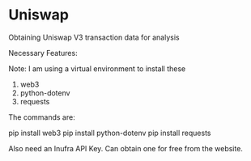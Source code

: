 # Uniswap
Obtaining Uniswap V3 transaction data for analysis

Necessary Features:

Note: I am using a virtual environment to install these
1. web3
2. python-dotenv
3. requests

The commands are:

pip install web3
pip install python-dotenv
pip install requests

Also need an Inufra API Key. Can obtain one for free from the website.